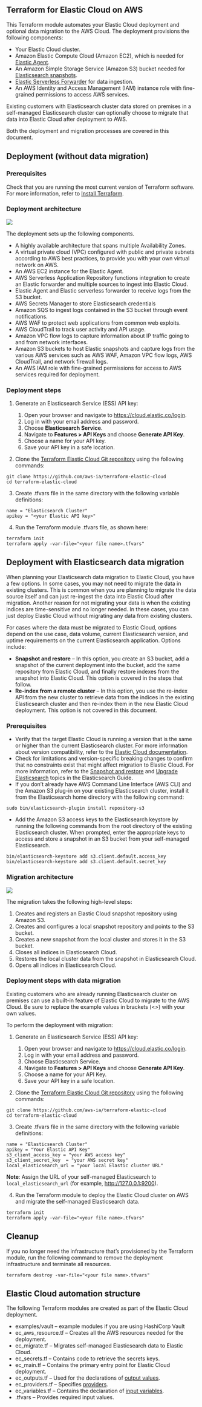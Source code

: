 ## Terraform for Elastic Cloud on AWS
This Terraform module automates your Elastic Cloud deployment and optional data migration to the AWS Cloud. The deployment provisions the following components:

- Your Elastic Cloud cluster.
- Amazon Elastic Compute Cloud (Amazon EC2), which is needed for [Elastic Agent](https://www.elastic.co/elastic-agent).
- An Amazon Simple Storage Service (Amazon S3) bucket needed for [Elasticsearch snapshots](https://www.elastic.co/guide/en/elasticsearch/reference/current/snapshot-restore.html).
- [Elastic Serverless Forwarder](https://serverlessrepo.aws.amazon.com/applications/eu-central-1/267093732750/elastic-serverless-forwarder) for data ingestion.
- An AWS Identity and Access Management (IAM) instance role with fine-grained permissions to access AWS services.

Existing customers with Elasticsearch cluster data stored on premises in a self-managed Elasticsearch cluster can optionally choose to migrate that data into Elastic Cloud after deployment to AWS. 

Both the deployment and migration processes are covered in this document. 

## Deployment (without data migration)

### Prerequisites
Check that you are running the most current version of Terraform software. For more information, refer to [Install Terraform](https://learn.hashicorp.com/tutorials/terraform/install-cli).

### Deployment architecture
![](docs/images/elastic-architecture-diagram.png)

The deployment sets up the following components.
- A highly available architecture that spans multiple Availability Zones.
- A virtual private cloud (VPC) configured with public and private subnets according to AWS best practices, to provide you with your own virtual network on AWS.
- An AWS EC2 instance for the Elastic Agent.
- AWS Serverless Application Repository functions integration to create an Elastic forwarder and multiple sources to ingest into Elastic Cloud. 
- Elastic Agent and Elastic serverless forwarder to receive logs from the S3 bucket.
- AWS Secrets Manager to store Elasticsearch credentials
- Amazon SQS to ingest logs contained in the S3 bucket through event notifications.
- AWS WAF to protect web applications from common web exploits.
- AWS CloudTrail to track user activity and API usage.
- Amazon VPC flow logs to capture information about IP traffic going to and from network interfaces.
- Amazon S3 buckets to host Elastic snapshots and capture logs from the various AWS services such as AWS WAF, Amazon VPC flow logs, AWS CloudTrail, and network firewall logs.
- An AWS IAM role with fine-grained permissions for access to AWS services required for deployment.

### Deployment steps 
1.	Generate an Elasticsearch Service (ESS) API key:

	1.	Open your browser and navigate to https://cloud.elastic.co/login.
	2.	Log in with your email address and password.
	3.	Choose **Elasticsearch Service**.
	4.	Navigate to **Features > API Keys** and choose **Generate API Key**.
	5.	Choose a name for your API key.
	6.	Save your API key in a safe location.

2.	Clone the [Terraform Elastic Cloud Git repository](https://github.com/aws-ia/terraform-elastic-cloud) using the following commands:

```
git clone https://github.com/aws-ia/terraform-elastic-cloud  
cd terraform-elastic-cloud
```

3.	Create <your file name>.tfvars file in the same directory with the following variable definitions:
  ```
name = "Elasticsearch Cluster"
apikey = "<your Elastic API key>"
  ```
	
4.	Run the Terraform module <your file name>.tfvars file, as shown here:
 ```
terraform init
terraform apply -var-file="<your file name>.tfvars"
 ```
## Deployment with Elasticsearch data migration

When planning your Elasticsearch data migration to Elastic Cloud, you have a few options. In some cases, you may not need to migrate the data in existing clusters. This is common when you are planning to migrate the data source itself and can just re-ingest the data into Elastic Cloud after migration. Another reason for not migrating your data is when the existing indices are time-sensitive and no longer needed. In these cases, you can just deploy Elastic Cloud without migrating any data from existing clusters.

For cases where the data must be migrated to Elastic Cloud, options depend on the use case, data volume, current Elasticsearch version, and uptime requirements on the current Elasticsearch application. Options include: 
- **Snapshot and restore** – In this option, you create an S3 bucket, add a snapshot of the current deployment into the bucket, add the same repository from Elastic Cloud, and finally restore indexes from the snapshot into Elastic Cloud. This option is covered in the steps that follow. 
- **Re-index from a remote cluster** – In this option, you use the re-index API from the new cluster to retrieve data from the indices in the existing Elasticsearch cluster and then re-index them in the new Elastic Cloud deployment. This option is not covered in this document. 
	
### Prerequisites

- Verify that the target Elastic Cloud is running a version that is the same or higher than the current Elasticsearch cluster. For more information about version compatibility, refer to the [Elastic Cloud documentation](https://www.elastic.co/guide/en/elasticsearch/reference/8.0/snapshot-restore.html#snapshot-restore-version-compatibility).
- Check for limitations and version-specific breaking changes to confirm that no constraints exist that might affect migration to Elastic Cloud. For more information, refer to the [Snapshot and restore](https://www.elastic.co/guide/en/elasticsearch/reference/current/snapshot-restore.html) and [Upgrade Elasticsearch](https://www.elastic.co/guide/en/elasticsearch/reference/current/setup-upgrade.html) topics in the Elasticsearch Guide. 
- If you don’t already have AWS Command Line Interface (AWS CLI) and the Amazon S3 plug-in on your existing Elasticsearch cluster, install it from the Elasticsearch home directory with the following command: 
	
 ```
sudo bin/elasticsearch-plugin install repository-s3
 ```
- Add the Amazon S3 access keys to the Elasticsearch keystore by running the following commands from the root directory of the existing Elasticsearch cluster. When prompted, enter the appropriate keys to access and store a snapshot in an S3 bucket from your self-managed Elasticsearch. 
	
 ```
bin/elasticsearch-keystore add s3.client.default.access_key
bin/elasticsearch-keystore add s3.client.default.secret_key 
 ```
### Migration architecture
![](docs/images/elastic-migration-diagram.png)
	
The migration takes the following high-level steps: 
1.	Creates and registers an Elastic Cloud snapshot repository using Amazon S3.
2.	Creates and configures a local snapshot repository and points to the S3 bucket.
3.	Creates a new snapshot from the local cluster and stores it in the S3 bucket.
4.	Closes all indices in Elasticsearch Cloud.
5.	Restores the local cluster data from the snapshot in Elasticsearch Cloud.
6.	Opens all indices in Elasticsearch Cloud.

### Deployment steps with data migration
	
Existing customers who are already running Elasticsearch cluster on premises can use a built-in feature of Elastic Cloud to migrate to the AWS Cloud. Be sure to replace the example values in brackets (<>) with your own values.

To perform the deployment with migration:
1.	Generate an Elasticsearch Service (ESS) API key:

	1.	Open your browser and navigate to https://cloud.elastic.co/login.
	2.	Log in with your email address and password.
	3.	Choose Elasticsearch Service.
	4.	Navigate to **Features > API Keys** and choose **Generate API Key**.
	5.	Choose a name for your API Key.
	6.	Save your API key in a safe location.

2.	Clone the [Terraform Elastic Cloud Git repository](https://github.com/aws-ia/terraform-elastic-cloud) using the following commands:

```
git clone https://github.com/aws-ia/terraform-elastic-cloud  
cd terraform-elastic-cloud 
```

3.	Create <your file name>.tfvars file in the same directory with the following variable definitions:
	
```
name = "Elasticsearch Cluster"
apikey = "Your Elastic API Key"
s3_client_access_key = "your AWS access key"
s3_client_secret_key  = "your AWS secret key"
local_elasticsearch_url = "your local Elastic cluster URL"
```

**Note**: Assign the URL of your self-managed Elasticsearch to `local_elasticsearch_url` (for example, http://127.0.0.1:9200).

4.	Run the Terraform module to deploy the Elastic Cloud cluster on AWS and migrate the self-managed Elasticsearch data.

```
terraform init
terraform apply -var-file="<your file name>.tfvars"
```
## Cleanup
If you no longer need the infrastructure that’s provisioned by the Terraform module, run the following command to remove the deployment infrastructure and terminate all resources. 
	
```
terraform destroy -var-file="<your file name>.tfvars"
```

## Elastic Cloud automation structure
The following Terraform modules are created as part of the Elastic Cloud deployment. 
- examples/vault – example modules if you are using HashiCorp Vault
- ec_aws_resource.tf – Creates all the AWS resources needed for the deployment.
- ec_migrate.tf – Migrates self-managed Elasticsearch data to Elastic Cloud.  
- ec_secrets.tf – Contains code to retrieve the secrets keys. 
- ec_main.tf – Contains the primary entry point for Elastic Cloud deployment.
- ec_outputs.tf – Used for the declarations of [output values](https://www.terraform.io/language/values/outputs). 
- ec_providers.tf – Specifies [providers](https://www.terraform.io/language/providers).
- ec_variables.tf – Contains the declaration of [input variables](https://www.terraform.io/language/values/variables).
- <your file name>.tfvars – Provides required input values.

